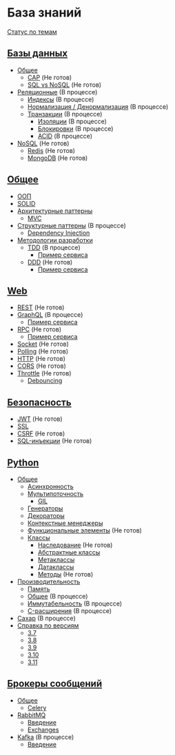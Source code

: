 # База знаний
[Статус по темам](STATUS.md)

## [Базы данных](database)
* [Общее](database/common)
  * [CAP](database/common/cap.md) (Не готов)
  * [SQL vs NoSQL](database/common/sql-vs-no-sql.md) (Не готов)
* [Реляционные](database/relational/) (В процессе)
  * [Индексы](database/relational/indexes.md) (В процессе)
  * [Нормализация / Денормализация](database/relational/normal.md) (В процессе)
  * [Транзакции](database/relational/transactions.md) (В процессе)
    * [Изоляции](database/relational/transactions.md) (В процессе)
    * [Блокировки](database/relational/transactions.md) (В процессе)
    * [ACID](database/relational/transactions.md) (В процессе)
* [NoSQL](database/no-sql) (Не готов)
  * [Redis](database/no-sql/redis.md) (Не готов)
  * [MongoDB](database/no-sql/mongo-db.md) (Не готов)


## [Общее](common)
* [ООП](common/oop/init.md)
* [SOLID](common/solid.md)
* [Архитектурные паттерны](common/architecture-patterns)
  * [MVC](common/architecture-patterns/mvc.md)
* [Структурные паттерны](common/structure-patterns) (В процессе)
    * [Dependency Injection](common/structure-patterns/di.md)
* [Методологии разработки](common/methodology)
  * [TDD](common/methodology/tdd.md) (В процессе)
    * [Пример сервиса](common/methodology/tdd-service)
  * [DDD](common/methodology/ddd.md) (Не готов)
    * [Пример сервиса](common/methodology/ddd-service)

## [Web](web)
* [REST](web/rest.md) (Не готов)
* [GraphQL](web/graphql.md) (В процессе)
  * [Пример сервиса](web/graphql-service)
* [RPC](web/rpc.md) (Не готов)
  * [Пример сервиса](web/rpc-service)
* [Socket](web/socket.md) (Не готов)
* [Polling](web/polling.md) (Не готов)
* [HTTP](web/http.md) (Не готов)
* [CORS](web/cors.md) (Не готов)
* [Throttle](web/throttle.md) (Не готов)
  * [Debouncing](web/throttle.md)

## [Безопасность](security)
* [JWT](security/jwt.md) (Не готов)
* [SSL](security/ssl.md)
* [CSRF](security/csrf.md) (Не готов)
* [SQL-инъекции](security/sql-injections.md) (Не готов)

## [Python](python)
* [Общее](python/common)
  * [Асинхронность](python/common/async.md)
  * [Мультипоточность](python/common/threading)
    * [GIL](python/common/threading/gil.md)
  * [Генераторы](python/common/generators.md)
  * [Декораторы](python/common/decorators.md)
  * [Контекстные менеджеры](python/common/context-manager.md)
  * [Функциональные элементы](python/common/functional.md) (Не готов)
  * [Классы](python/common/classes)
    * [Наследование](python/common/classes/inheritance.md) (Не готов)
    * [Абстрактные классы](python/common/classes/abstract_base_classes.md)
    * [Метаклассы](python/common/classes/metaclasses.md)
    * [Датаклассы](python/common/classes/dataclasses.md)
    * [Методы](python/common/classes/methods.md) (Не готов)
* [Производительность](python/perfomance)
  * [Память](python/perfomance/memory.md)
  * [Общее](python/perfomance/init.md) (В процессе)
  * [Иммутабельность](python/perfomance/immutables.md) (В процессе)
  * [C-расширения](python/perfomance/c.md) (В процессе)
* [Сахар](python/sugar.md) (В процессе)
* [Справка по версиям](python/versions)
  * [3.7](python/versions/3.7.md)
  * [3.8](python/versions/3.8.md)
  * [3.9](python/versions/3.9.md)
  * [3.10](python/versions/3.10.md)
  * [3.11](python/versions/3.11.md)

## [Брокеры сообщений](brokers)
* [Общее](brokers/common.md)
  * [Celery](brokers/celery.md)
* [RabbitMQ](brokers/rabbitmq)
  * [Введение](brokers/rabbitmq/init.md)
  * [Exchanges](brokers/rabbitmq/exchanges.md)
* [Kafka](brokers/kafka) (В процессе)
  * [Введение](brokers/kafka/init.md)
